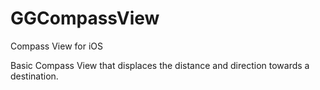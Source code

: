 # GGCompassView
Compass View for iOS

Basic Compass View that displaces the distance and direction towards a destination.
